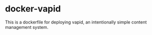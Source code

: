 # docker-vapid
This is a dockerfile for deploying vapid, an intentionally simple content management system.
